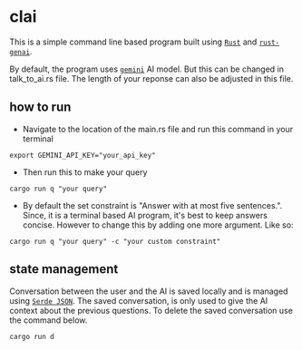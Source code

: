# clai

This is a simple command line based program built using [`Rust`](https://www.rust-lang.org/) and [`rust-genai`](https://github.com/jeremychone/rust-genai).

By default, the program uses [`gemini`](https://developers.googleblog.com/en/gemini-15-pro-and-15-flash-now-available/) AI model. But this can be changed in talk_to_ai.rs file. The length of your reponse can also be adjusted in this file. 


## how to run

* Navigate to the location of the main.rs file and run this command in your terminal

```
export GEMINI_API_KEY="your_api_key"
```

* Then run this to make your query


```
cargo run q "your query"
```

* By default the set constraint is "Answer with at most five sentences.". Since, it is a terminal based AI program, it's best to keep answers concise. However to change this by adding one more argument. Like so:

```
cargo run q "your query" -c "your custom constraint"
```


## state management 

Conversation between the user and the AI is saved locally and is managed using [`Serde JSON`](https://github.com/serde-rs/json). The saved conversation, is only used to give the AI context about the previous questions. To delete the saved conversation use the command below.

```
cargo run d
```

